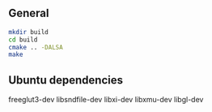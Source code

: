 ## General

```bash
mkdir build
cd build
cmake .. -DALSA
make
```

## Ubuntu dependencies

freeglut3-dev libsndfile-dev libxi-dev libxmu-dev libgl-dev
